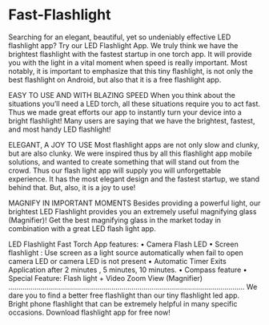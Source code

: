 # Fast-Flashlight

Searching for an elegant, beautiful, yet so undeniably effective LED flashlight app? Try our LED Flashlight App. We truly think we have the brightest flashlight with the fastest startup in one torch app. It will provide you with the light in a vital moment when speed is really important. Most notably, it is important to emphasize that this tiny flashlight, is not only the best flashlight on Android, but also that it is a free flashlight app.

EASY TO USE AND WITH BLAZING SPEED
When you think about the situations you’ll need a LED torch, all these situations require you to act fast. Thus we made great efforts our app to instantly turn your device into a bright flashlight! Many users are saying that we have the brightest, fastest, and most handy LED flashlight!

ELEGANT, A JOY TO USE
Most flashlight apps are not only slow and clunky, but are also clunky. We were inspired thus by all this flashlight app mobile solutions, and wanted to create something that will stand out from the crowd. Thus our flash light app will supply you will unforgettable experience. It has the most elegant design and the fastest startup, we stand behind that. But, also, it is a joy to use!

MAGNIFY IN IMPORTANT MOMENTS
Besides providing a powerful light, our brightest LED Flashlight provides you an extremely useful magnifying glass (Magnifier)! Get the best magnifying glass in the market today in combination with a great LED flash light app.

LED Flashlight Fast Torch App features:
• Camera Flash LED
• Screen flashlight : Use screen as a light source automatically when fail to open camera LED or camera LED is not present
• Automatic Timer Exits Application after 2 minutes , 5 minutes, 10 minutes.
• Compass feature
• Special Feature: Flash light + Video Zoom View (Magnifier)
………………………………………………………………………………………………………
We dare you to find a better free flashlight than our tiny flashlight led app.
Bright phone flashlight that can be extremely helpful in many specific occasions.
Download flashlight app for free now!
